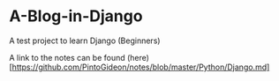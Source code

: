 # A-Blog-in-Django
A test project to learn Django (Beginners)


A link to the notes can be found (here)[https://github.com/PintoGideon/notes/blob/master/Python/Django.md]
